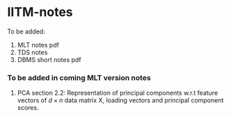 # IITM-notes

To be added:
1. MLT notes pdf
2. TDS notes
3. DBMS short notes pdf

### To be added in coming MLT version notes
1. PCA section 2.2: Representation of principal components w.r.t feature vectors of $d \times n$ data matrix X, loading vectors and principal component scores.
